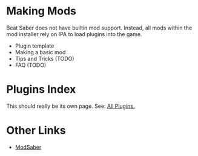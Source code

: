 <!-- TITLE: Modding Reference -->
<!-- SUBTITLE: A quick summary of Modding -->

# Making Mods
Beat Saber does not have builtin mod support.
Instead, all mods within the mod installer rely on IPA to load plugins into the game.
* Plugin template
* Making a basic mod
* Tips and Tricks (TODO)
* FAQ (TODO)
# Plugins Index
This should really be its own page.
See: [All Plugins.](modding/all-plugins)

# Other Links
* [ModSaber](https://www.modsaber.ml/)
